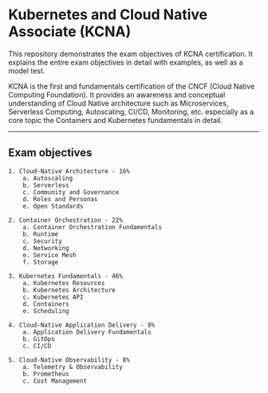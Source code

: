# Kubernetes and Cloud Native Associate (KCNA)
This repository demonstrates the exam objectives of KCNA certification. It explains the entire exam objectives in detail with examples, as well as a model test.

KCNA is the first and fundamentals certification of the CNCF (Cloud Native Computing Foundation). It provides an awareness and conceptual understanding of Cloud Native architecture such as Microservices, Serverless Computing, Autoscaling, CI/CD, Monitoring, etc. especially as a core topic the Containers and Kubernetes fundamentals in detail.

---

## Exam objectives
    1. Cloud-Native Architecture - 16%
        a. Autoscaling
        b. Serverless
        c. Community and Governance 
        d. Roles and Personas
        e. Open Standards
        
    2. Container Orchestration - 22%
        a. Container Orchestration Fundamentals 
        b. Runtime
        c. Security
        d. Networking
        e. Service Mesh
        f. Storage
        
    3. Kubernetes Fundamentals - 46%
        a. Kubernetes Resources
        b. Kubernetes Architecture
        c. Kubernetes API
        d. Containers
        e. Scheduling
        
    4. Cloud-Native Application Delivery - 8%
        a. Application Delivery Fundamentals
        b. GitOps
        c. CI/CD
        
    5. Cloud-Native Observability - 8%
        a. Telemetry & Observability
        b. Prometheus
        c. Cost Management
